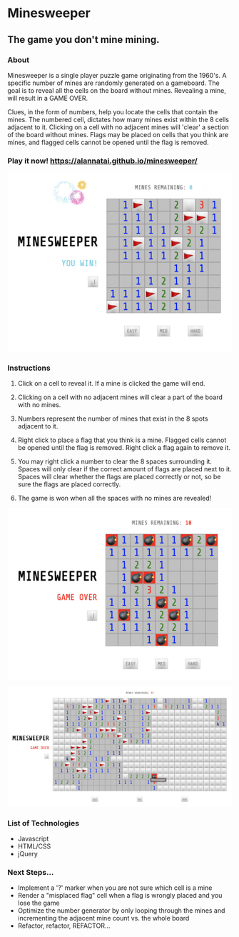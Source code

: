 # Minesweeper

## The game you don't mine mining.

### About

Minesweeper is a single player puzzle game originating from the 1960's. A specific number of mines are randomly generated on a gameboard. The goal is to reveal all the cells on the board without mines. Revealing a mine, will result in a GAME OVER. 

Clues, in the form of numbers, help you locate the cells that contain the mines. The numbered cell, dictates how many mines exist within the 8 cells adjacent to it. Clicking on a cell with no adjacent mines will 'clear' a section of the board without mines. Flags may be placed on cells that you think are mines, and flagged cells cannot be opened until the flag is removed. 

### Play it now!  https://alannatai.github.io/minesweeper/

![game-won](images/game-won.jpeg)

### Instructions

1. Click on a cell to reveal it. If a mine is clicked the game will end. 

2. Clicking on a cell with no adjacent mines will clear a part of the board with no mines. 

3. Numbers represent the number of mines that exist in the 8 spots adjacent to it. 

4. Right click to place a flag that you think is a mine. Flagged cells cannot be opened until the flag is removed. Right click a flag again to remove it.

5. You may right click a number to clear the 8 spaces surrounding it. Spaces will only clear if the correct amount of flags are placed next to it. Spaces will clear whether the flags are placed correctly or not, so be sure the flags are placed correctly.

6. The game is won when all the spaces with no mines are revealed!

![game-over](images/game-over.jpeg)

![hard-level](images/hard-level.jpeg)

### List of Technologies

- Javascript
- HTML/CSS
- jQuery

### Next Steps...

- Implement a '?' marker when you are not sure which cell is a mine
- Render a "misplaced flag" cell when a flag is wrongly placed and you lose the game
- Optimize the number generator by only looping through the mines and incrementing the adjacent mine count vs. the whole board
- Refactor, refactor, REFACTOR...

### 
